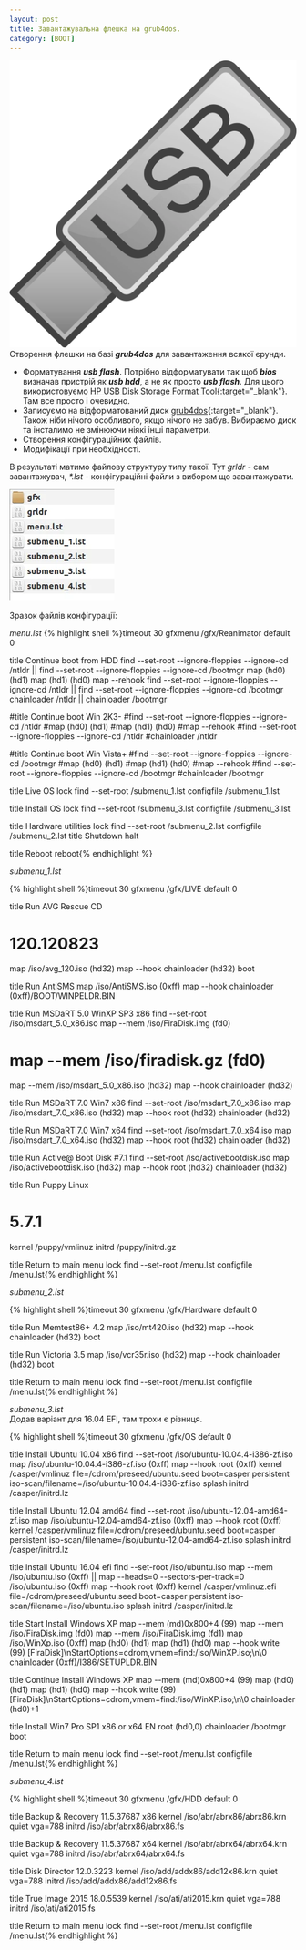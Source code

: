 ```yaml
---
layout: post
title: Завантажувальна флешка на grub4dos.
category: [BOOT]
---
```

![grub4dos](/assets/media/usb-flash-drive.webp?style=head)  
Створення флешки на базі ***grub4dos*** для завантаження всякої єрунди.<!--more-->

- Форматування ***usb flash***. Потрібно відформатувати так щоб ***bios*** визначав пристрій як ***usb hdd***, а не як просто ***usb flash***. Для цього використовуємо [HP USB Disk Storage Format Tool](http://download.cnet.com/HP-USB-Disk-Storage-Format-Tool/3000-2094_4-10974082.html "HP USB Disk Storage Format Tool"){:target="_blank"}. Там все просто і очевидно.
- Записуємо на відформатований диск [grub4dos](http://greenflash.su/Files/Grub4DoS_GUI.zip "grub4dos"){:target="_blank"}. Також ніби нічого особливого, якщо нічого не забув. Вибираємо диск та інсталимо не змінюючи ніякі інші параметри.
- Створення конфігураційних файлів.
- Модифікації при необхідності.

В результаті матимо файлову структуру типу такої. Тут *grldr* - сам завантажувач, *\*.lst* - конфігураційні файли з вибором що завантажувати.  

![path](/assets/media/grub4dos-files.webp?style=blog)

Зразок файлів конфігурації:

*menu.lst*
  {% highlight shell %}timeout 30
gfxmenu /gfx/Reanimator
default 0

title Continue boot from HDD
find --set-root --ignore-floppies --ignore-cd /ntldr || find --set-root --ignore-floppies --ignore-cd /bootmgr
map (hd0) (hd1)
map (hd1) (hd0)
map --rehook
find --set-root --ignore-floppies --ignore-cd /ntldr || find --set-root --ignore-floppies --ignore-cd /bootmgr
chainloader /ntldr || chainloader /bootmgr

#title Continue boot Win 2K3-
#find --set-root --ignore-floppies --ignore-cd /ntldr
#map (hd0) (hd1)
#map (hd1) (hd0)
#map --rehook
#find --set-root --ignore-floppies --ignore-cd /ntldr
#chainloader /ntldr

#title Continue boot Win Vista+
#find --set-root --ignore-floppies --ignore-cd /bootmgr
#map (hd0) (hd1)
#map (hd1) (hd0)
#map --rehook
#find --set-root --ignore-floppies --ignore-cd /bootmgr
#chainloader /bootmgr

title Live OS
lock
find --set-root /submenu_1.lst
configfile /submenu_1.lst

title Install OS
lock
find --set-root /submenu_3.lst
configfile /submenu_3.lst

title Hardware utilities
lock
find --set-root /submenu_2.lst
configfile /submenu_2.lst
title Shutdown
halt

title Reboot
reboot{% endhighlight %}

*submenu_1.lst*

  {% highlight shell %}timeout 30
gfxmenu /gfx/LIVE
default 0

title Run AVG Rescue CD
# 120.120823
map /iso/avg_120.iso (hd32)
map --hook
chainloader (hd32)
boot

title Run AntiSMS
map /iso/AntiSMS.iso (0xff)
map --hook
chainloader (0xff)/BOOT/WINPELDR.BIN

title Run MSDaRT 5.0 WinXP SP3 x86
find --set-root /iso/msdart_5.0_x86.iso
map --mem /iso/FiraDisk.img (fd0)
# map --mem /iso/firadisk.gz (fd0)
map --mem /iso/msdart_5.0_x86.iso (hd32)
map --hook
chainloader (hd32)

title Run MSDaRT 7.0 Win7 x86
find --set-root /iso/msdart_7.0_x86.iso
map /iso/msdart_7.0_x86.iso (hd32)
map --hook
root (hd32)
chainloader (hd32)

title Run MSDaRT 7.0 Win7 x64
find --set-root /iso/msdart_7.0_x64.iso
map /iso/msdart_7.0_x64.iso (hd32)
map --hook
root (hd32)
chainloader (hd32)

title Run Active@ Boot Disk
#7.1
find --set-root /iso/activebootdisk.iso
map /iso/activebootdisk.iso (hd32)
map --hook
root (hd32)
chainloader (hd32)

title Run Puppy Linux
# 5.7.1
kernel /puppy/vmlinuz
initrd /puppy/initrd.gz

title Return to main menu
lock
find --set-root /menu.lst
configfile /menu.lst{% endhighlight %}

*submenu_2.lst*

  {% highlight shell %}timeout 30
gfxmenu /gfx/Hardware
default 0

title Run Memtest86+ 4.2
map /iso/mt420.iso (hd32)
map --hook
chainloader (hd32)
boot

title Run Victoria 3.5
map /iso/vcr35r.iso (hd32)
map --hook
chainloader (hd32)
boot

title Return to main menu
lock
find --set-root /menu.lst
configfile /menu.lst{% endhighlight %}

*submenu_3.lst*  
Додав варіант для 16.04 EFI, там трохи є різниця.

  {% highlight shell %}timeout 30
gfxmenu /gfx/OS
default 0

title Install Ubuntu 10.04 x86
find --set-root /iso/ubuntu-10.04.4-i386-zf.iso
map /iso/ubuntu-10.04.4-i386-zf.iso (0xff)
map --hook
root (0xff)
kernel /casper/vmlinuz file=/cdrom/preseed/ubuntu.seed boot=casper persistent iso-scan/filename=/iso/ubuntu-10.04.4-i386-zf.iso splash
initrd /casper/initrd.lz

title Install Ubuntu 12.04 amd64
find --set-root /iso/ubuntu-12.04-amd64-zf.iso
map /iso/ubuntu-12.04-amd64-zf.iso (0xff)
map --hook
root (0xff)
kernel /casper/vmlinuz file=/cdrom/preseed/ubuntu.seed boot=casper persistent iso-scan/filename=/iso/ubuntu-12.04-amd64-zf.iso splash
initrd /casper/initrd.lz

title Install Ubuntu 16.04 efi
find --set-root /iso/ubuntu.iso
map --mem /iso/ubuntu.iso (0xff) || map --heads=0 --sectors-per-track=0 /iso/ubuntu.iso (0xff)
map --hook
root (0xff)
kernel /casper/vmlinuz.efi file=/cdrom/preseed/ubuntu.seed boot=casper persistent iso-scan/filename=/iso/ubuntu.iso splash
initrd /casper/initrd.lz

title Start Install Windows XP
map --mem (md)0x800+4 (99)
map --mem /iso/FiraDisk.img (fd0)
map --mem /iso/FiraDisk.img (fd1)
map /iso/WinXp.iso (0xff)
map (hd0) (hd1)
map (hd1) (hd0)
map --hook
write (99) [FiraDisk]\nStartOptions=cdrom,vmem=find:/iso/WinXP.iso;\n\0
chainloader (0xff)/I386/SETUPLDR.BIN

title Continue Install Windows XP
map --mem (md)0x800+4 (99)
map (hd0) (hd1)
map (hd1) (hd0)
map --hook
write (99) [FiraDisk]\nStartOptions=cdrom,vmem=find:/iso/WinXP.iso;\n\0
chainloader (hd0)+1

title Install Win7 Pro SP1 x86 or x64 EN
root (hd0,0)
chainloader /bootmgr
boot

title Return to main menu
lock
find --set-root /menu.lst
configfile /menu.lst{% endhighlight %}

*submenu_4.lst*

  {% highlight shell %}timeout 30
gfxmenu /gfx/HDD
default 0

title Backup & Recovery 11.5.37687 x86
kernel /iso/abr/abrx86/abrx86.krn quiet vga=788
initrd /iso/abr/abrx86/abrx86.fs

title Backup & Recovery 11.5.37687 x64
kernel /iso/abr/abrx64/abrx64.krn quiet vga=788
initrd /iso/abr/abrx64/abrx64.fs

title Disk Director 12.0.3223
kernel /iso/add/addx86/add12x86.krn quiet vga=788
initrd /iso/add/addx86/add12x86.fs

title True Image 2015 18.0.5539
kernel /iso/ati/ati2015.krn quiet vga=788
initrd /iso/ati/ati2015.fs

title Return to main menu
lock
find --set-root /menu.lst
configfile /menu.lst{% endhighlight %}

